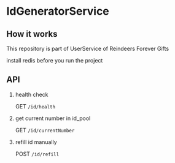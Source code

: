 # IdGeneratorService

## How it works

This repository is part of UserService of Reindeers Forever Gifts

install redis before you run the project

## API

1. health check
   
   GET `/id/health` 

2. get current number in id_pool
   
   GET `/id/currentNumber`

3. refill id manually
   
   POST `/id/refill`
